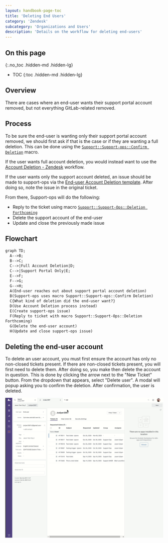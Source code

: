 ```yaml
---
layout: handbook-page-toc
title: 'Deleting End Users'
category: 'Zendesk'
subcategory: 'Organizations and Users'
description: 'Details on the workflow for deleting end-users'
---
```


## On this page
{:.no_toc .hidden-md .hidden-lg}

- TOC
{:toc .hidden-md .hidden-lg}

## Overview

There are cases where an end-user wants their support portal account removed,
but not everything GitLab-related removed.

## Process

To be sure the end-user is wanting only their support portal account removed,
we should first ask if that is the case or if they are wanting a full deletion.
This can be done using the
[`Support::Support-ops::Confirm Deletion`](https://gitlab.com/gitlab-com/support/support-ops/zendesk-global/macros/-/blob/master/macros/active/Support/Support-Ops/Confirm%20Deletion.yaml)
macro.

If the user wants full account deletion, you would instead want to use the 
[Account Deletion - Zendesk](https://about.gitlab.com/handbook/support/workflows/personal_data_access_account_deletion.html#zendesk)
workflow.

If the user wants only the support account deleted, an issue should be made to
support-ops via the
[End-user Account Deletion template](https://gitlab.com/gitlab-com/support/support-ops/support-ops-project/-/issues/new?issuable_template=End-user%20Account%20Deletion).
After doing so, note the issue in the original ticket.

From there, Support-ops will do the following:

* Reply to the ticket using macro
  [`Support::Support-Ops::Deletion Forthcoming`](https://gitlab.com/gitlab-com/support/support-ops/zendesk-global/macros/-/blob/master/macros/active/Support/Support-Ops/Deletion%20Forthcoming.yaml)
* Delete the support account of the end-user
* Update and close the previously made issue

## Flowchart

```mermaid
graph TD;
  A-->B;
  B-->C;
  C-->|Full Account Deletion|D;
  C-->|Support Portal Only|E;
  E-->F;
  F-->G;
  G-->H;
  A(End-user reaches out about support portal account deletion)
  B(Support-ops uses macro Support::Support-ops::Confirm Deletion)
  C{What kind of deletion did the end-user want?}
  D(Use Account Deletion process instead)
  E(Create support-ops issue)
  F(Reply to ticket with macro Support::Support-Ops::Deletion Forthcoming)
  G(Delete the end-user account)
  H(Update and close support-ops issue)
```

## Deleting the end-user account

To delete an user account, you must first ensure the account has only no
non-closed tickets present. If there are non-closed tickets present, you will
first need to delete them. After doing so, you make then delete the account in
question. This is done by clicking the arrow next to the "New Ticket" button.
From the dropdown that appears, select "Delete user". A modal will popup asking
you to confirm the deletion. After confirmation, the user is deleted.

![Deleting an end-user](../images/zendesk_deleting_end_user.gif "Deleting an end-user")
